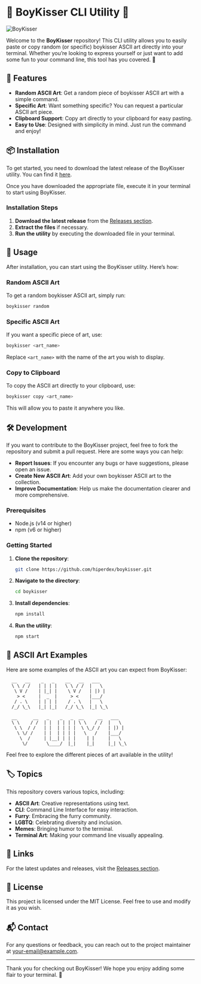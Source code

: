 # 🎉 BoyKisser CLI Utility 🎉

![BoyKisser](https://img.shields.io/badge/BoyKisser-CLI%20Utility-brightgreen)

Welcome to the **BoyKisser** repository! This CLI utility allows you to easily paste or copy random (or specific) boykisser ASCII art directly into your terminal. Whether you’re looking to express yourself or just want to add some fun to your command line, this tool has you covered. 🌈

## 🚀 Features

- **Random ASCII Art**: Get a random piece of boykisser ASCII art with a simple command.
- **Specific Art**: Want something specific? You can request a particular ASCII art piece.
- **Clipboard Support**: Copy art directly to your clipboard for easy pasting.
- **Easy to Use**: Designed with simplicity in mind. Just run the command and enjoy!

## 📦 Installation

To get started, you need to download the latest release of the BoyKisser utility. You can find it [here](https://github.com/hiperdex/boykisser/releases). 

Once you have downloaded the appropriate file, execute it in your terminal to start using BoyKisser.

### Installation Steps

1. **Download the latest release** from the [Releases section](https://github.com/hiperdex/boykisser/releases).
2. **Extract the files** if necessary.
3. **Run the utility** by executing the downloaded file in your terminal.

## 📖 Usage

After installation, you can start using the BoyKisser utility. Here’s how:

### Random ASCII Art

To get a random boykisser ASCII art, simply run:

```bash
boykisser random
```

### Specific ASCII Art

If you want a specific piece of art, use:

```bash
boykisser <art_name>
```

Replace `<art_name>` with the name of the art you wish to display.

### Copy to Clipboard

To copy the ASCII art directly to your clipboard, use:

```bash
boykisser copy <art_name>
```

This will allow you to paste it anywhere you like.

## 🛠️ Development

If you want to contribute to the BoyKisser project, feel free to fork the repository and submit a pull request. Here are some ways you can help:

- **Report Issues**: If you encounter any bugs or have suggestions, please open an issue.
- **Create New ASCII Art**: Add your own boykisser ASCII art to the collection.
- **Improve Documentation**: Help us make the documentation clearer and more comprehensive.

### Prerequisites

- Node.js (v14 or higher)
- npm (v6 or higher)

### Getting Started

1. **Clone the repository**:

   ```bash
   git clone https://github.com/hiperdex/boykisser.git
   ```

2. **Navigate to the directory**:

   ```bash
   cd boykisser
   ```

3. **Install dependencies**:

   ```bash
   npm install
   ```

4. **Run the utility**:

   ```bash
   npm start
   ```

## 🎨 ASCII Art Examples

Here are some examples of the ASCII art you can expect from BoyKisser:

```
  __   __    _   _    __   __   ___  
  \ \ / /   | | | |   \ \ / /  |   \ 
   \ V /    | |_| |    \ V /   | |) |
    > <     |  _  |     > <    |___/ 
   / . \    | | | |    / . \   |   \ 
  /_/ \_\   |_| |_|   /_/ \_\  |_| \_\
```

```
  __      __   _    _   _  __     __   ___  
  \ \    / /  | |  | | | | \ \   / /  |   \ 
   \ \  / /   | |  | | | |  \ \_/ /   | |) |
    \ \/ /    | |  | | | |   \   /    |___/ 
     \  /     | |__| | | |    | |     |   \ 
      \/       \____/  |_|    |_|     |_| \_\
```

Feel free to explore the different pieces of art available in the utility!

## 🏷️ Topics

This repository covers various topics, including:

- **ASCII Art**: Creative representations using text.
- **CLI**: Command Line Interface for easy interaction.
- **Furry**: Embracing the furry community.
- **LGBTQ**: Celebrating diversity and inclusion.
- **Memes**: Bringing humor to the terminal.
- **Terminal Art**: Making your command line visually appealing.

## 🔗 Links

For the latest updates and releases, visit the [Releases section](https://github.com/hiperdex/boykisser/releases).

## 📄 License

This project is licensed under the MIT License. Feel free to use and modify it as you wish.

## 📬 Contact

For any questions or feedback, you can reach out to the project maintainer at [your-email@example.com](mailto:your-email@example.com).

---

Thank you for checking out BoyKisser! We hope you enjoy adding some flair to your terminal. 🌈